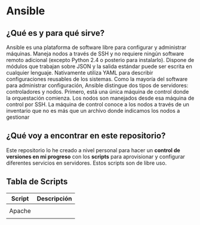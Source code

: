 # Ansible

## ¿Qué es y para qué sirve?

Ansible es una plataforma de software libre para configurar y administrar máquinas. Maneja nodos a través de SSH y no requiere ningún software remoto adicional (excepto Python 2.4 o posterio para instalarlo). Dispone de módulos que trabajan sobre JSON y la salida estándar puede ser escrita en cualquier lenguaje. Nativamente utiliza YAML para describir configuraciones reusables de los sistemas. 
Como la mayoría del software para administrar configuración, Ansible distingue dos tipos de servidores: controladores y nodos. Primero, está una única máquina de control donde la orquestación comienza. Los nodos son manejados desde esa máquina de control por SSH. La máquina de control conoce a los nodos a través de un inventario que no es más que un archivo donde indicamos los nodos a gestionar

## ¿Qué voy a encontrar en este repositorio?
Este repositorio lo he creado a nivel personal para hacer un **control de versiones en mi progreso** con los **scripts** para aprovisionar y configurar diferentes servicios en servidores. Estos scripts son de libre uso.

## Tabla de Scripts

| Script               | Descripción                                                                             |
| ------               | -----------                                                                             |
|               |             |
| Apache      |    |
|       |    |

